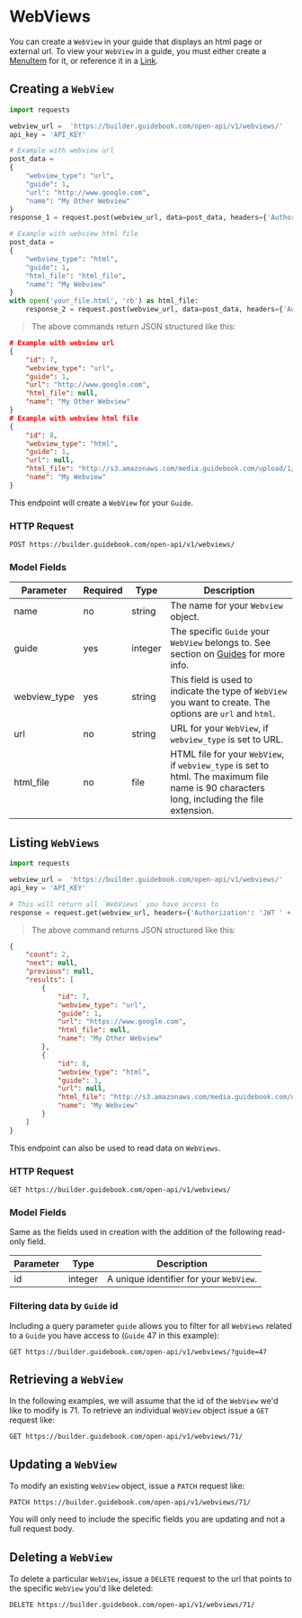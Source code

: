 # WebViews

You can create a `WebView` in your guide that displays an html page or external url. To view your `WebView` in a guide, you must either create a [MenuItem](#menuitems) for it, or reference it in a [Link](#links).

## Creating a `WebView`


```python
import requests

webview_url =  'https://builder.guidebook.com/open-api/v1/webviews/'
api_key = 'API_KEY'

# Example with webview url
post_data =
{
    "webview_type": "url",
    "guide": 1,
    "url": "http://www.google.com",
    "name": "My Other Webview"
}
response_1 = request.post(webview_url, data=post_data, headers={'Authorization': 'JWT ' + api_key}).json()

# Example with webview html file
post_data =
{
    "webview_type": "html",
    "guide": 1,
    "html_file": "html_file",
    "name": "My Webview"
}
with open('your_file.html', 'rb') as html_file:
	response_2 = request.post(webview_url, data=post_data, headers={'Authorization': 'JWT ' + api_key}).json()

```

> The above commands return JSON structured like this:

```json
# Example with webview url
{
    "id": 7,
    "webview_type": "url",
    "guide": 1,
    "url": "http://www.google.com",
    "html_file": null,
    "name": "My Other Webview"
}
# Example with webview html file
{
    "id": 8,
    "webview_type": "html",
    "guide": 1,
    "url": null,
    "html_file": "http://s3.amazonaws.com/media.guidebook.com/upload/1/xB9v4xZMKeFpXfQsCe6LAVLkJS8WJ3UKlOcf.html",
    "name": "My Webview"
}
```


This endpoint will create a `WebView` for your `Guide`.

### HTTP Request

`POST https://builder.guidebook.com/open-api/v1/webviews/`

### Model Fields

Parameter            | Required  | Type    | Description
---------            | --------  | ------- | -----------
name 				 | no | string | The name for your `Webview` object.
guide                | yes | integer  | The specific `Guide` your `WebView` belongs to.  See section on [Guides](#guides) for more info.
webview_type		 | yes | string  | This field is used to indicate the type of `WebView` you want to create. The options are `url` and `html`.
url 				 | no | string  | URL for your `WebView`, if `webview_type` is set to URL.
html_file 			 | no | file  | HTML file for your `WebView`, if `webview_type` is set to html. The maximum file name is 90 characters long, including the file extension.


## Listing `WebViews`


```python
import requests

webview_url =  'https://builder.guidebook.com/open-api/v1/webviews/'
api_key = 'API_KEY'

# This will return all `WebViews` you have access to
response = request.get(webview_url, headers={'Authorization': 'JWT ' + api_key})
```

> The above command returns JSON structured like this:

```json
{
    "count": 2,
    "next": null,
    "previous": null,
    "results": [
        {
            "id": 7,
            "webview_type": "url",
            "guide": 1,
            "url": "https://www.google.com",
            "html_file": null,
            "name": "My Other Webview"
        },
        {
            "id": 8,
            "webview_type": "html",
            "guide": 1,
            "url": null,
            "html_file": "http://s3.amazonaws.com/media.guidebook.com/upload/1/xB9v4xZMKeFpXfQsCe6LAVLkJS8WJ3UKlOcf.html",
            "name": "My Webview"
        }
    ]
}
```


This endpoint can also be used to read data on `WebViews`.

### HTTP Request

`GET https://builder.guidebook.com/open-api/v1/webviews/`

### Model Fields

Same as the fields used in creation with the addition of the following read-only field.

Parameter       | Type    | Description
---------       | ------- | -----------
id              | integer  | A unique identifier for your `WebView`.


### Filtering data by `Guide` id

Including a query parameter `guide` allows you to filter for all `WebViews` related to a `Guide` you have access to (`Guide` 47 in this example):

`GET https://builder.guidebook.com/open-api/v1/webviews/?guide=47`


## Retrieving a `WebView`
In the following examples, we will assume that the id of the `WebView` we'd like to modify is 71.
To retrieve an individual `WebView` object issue a `GET` request like:

`GET https://builder.guidebook.com/open-api/v1/webviews/71/`

## Updating a `WebView`

To modify an existing `WebView` object, issue a `PATCH` request like:

`PATCH https://builder.guidebook.com/open-api/v1/webviews/71/`

You will only need to include the specific fields you are updating and not a full request body.

## Deleting a `WebView`

To delete a particular `WebView`, issue a `DELETE` request to the url that points to the specific `WebView` you'd like deleted:

`DELETE https://builder.guidebook.com/open-api/v1/webviews/71/`
